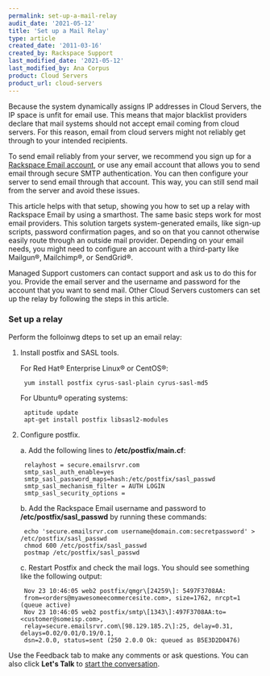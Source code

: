 ```yaml
---
permalink: set-up-a-mail-relay
audit_date: '2021-05-12'
title: 'Set up a Mail Relay'
type: article
created_date: '2011-03-16'
created_by: Rackspace Support
last_modified_date: '2021-05-12'
last_modified_by: Ana Corpus
product: Cloud Servers
product_url: cloud-servers
---
```


Because the system dynamically assigns IP addresses in Cloud Servers, the IP
space is unfit for email use. This means that major blacklist providers declare
that mail systems should not accept email coming from cloud servers.
For this reason, email from cloud servers might not reliably get through to your
intended recipients.

To send email reliably from your server, we recommend you
sign up for a [Rackspace Email account](https://www.rackspace.com/email-hosting),
or use any email account that allows you to send email through secure SMTP
authentication. You can then configure your server to send email through
that account. This way, you can still send mail from the server and avoid these
issues.

This article helps with that setup, showing you how to set up a relay with
Rackspace Email by using a smarthost. The same basic steps work for most email
providers. This solution targets system-generated emails, like sign-up
scripts, password confirmation pages, and so on that you cannot otherwise
easily route through an outside mail provider. Depending on your email
needs, you might need to configure an account with a third-party like
Mailgun&reg;, Mailchimp&reg;, or SendGrid&reg;.

Managed Support customers can contact support and ask us to do this for
you. Provide the email server and the username and password for the
account that you want to send mail. Other Cloud Servers customers
can set up the relay by following the steps in this article.

### Set up a relay

Perform the folloinwg dteps to set up an email relay:

1. Install postfix and SASL tools.

   For Red Hat&reg; Enterprise Linux&reg; or CentOS&reg;:

        yum install postfix cyrus-sasl-plain cyrus-sasl-md5

   For Ubuntu&reg; operating systems:

        aptitude update
        apt-get install postfix libsasl2-modules

2. Configure postfix.

   a. Add the following lines to **/etc/postfix/main.cf**:

        relayhost = secure.emailsrvr.com
        smtp_sasl_auth_enable=yes
        smtp_sasl_password_maps=hash:/etc/postfix/sasl_passwd
        smtp_sasl_mechanism_filter = AUTH LOGIN
        smtp_sasl_security_options =

   b. Add the Rackspace Email username and password to
      **/etc/postfix/sasl\_passwd** by running these commands:

        echo 'secure.emailsrvr.com username@domain.com:secretpassword' > /etc/postfix/sasl_passwd
        chmod 600 /etc/postfix/sasl_passwd
        postmap /etc/postfix/sasl_passwd

   c. Restart Postfix and check the mail logs. You should see something like
      the following output:

        Nov 23 10:46:05 web2 postfix/qmgr\[24259\]: 5497F3708AA:
        from=<orders@myawesomeecommercesite.com>, size=1762, nrcpt=1 (queue active)
        Nov 23 10:46:05 web2 postfix/smtp\[1343\]:497F3708AA:to=<customer@someisp.com>,
        relay=secure.emailsrvr.com\[98.129.185.2\]:25, delay=0.31, delays=0.02/0.01/0.19/0.1,
        dsn=2.0.0, status=sent (250 2.0.0 Ok: queued as B5E3D2D0476)

Use the Feedback tab to make any comments or ask questions. You can also click
**Let's Talk** to [start the conversation](https://www.rackspace.com/).
